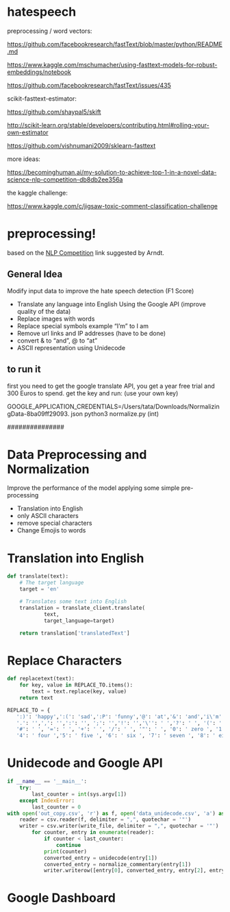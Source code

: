 # hatespeech

preprocessing / word vectors:

https://github.com/facebookresearch/fastText/blob/master/python/README.md

https://www.kaggle.com/mschumacher/using-fasttext-models-for-robust-embeddings/notebook

https://github.com/facebookresearch/fastText/issues/435

scikit-fasttext-estimator:

https://github.com/shaypal5/skift

http://scikit-learn.org/stable/developers/contributing.html#rolling-your-own-estimator

https://github.com/vishnumani2009/sklearn-fasttext

more ideas:

https://becominghuman.ai/my-solution-to-achieve-top-1-in-a-novel-data-science-nlp-competition-db8db2ee356a

the kaggle challenge:

https://www.kaggle.com/c/jigsaw-toxic-comment-classification-challenge


# preprocessing! 

based on the [NLP Competition](https://becominghuman.ai/my-solution-to-achieve-top-1-in-a-novel-data-science-nlp-competition-db8db2ee356a) link suggested by Arndt.

## General Idea

Modify input data to improve the hate speech detection (F1 Score)
- Translate any language into English Using the Google API (improve quality of the data)
- Replace images with words
- Replace special symbols example “I’m” to I am
- Remove url links and IP addresses (have to be done)
- convert & to “and”, @ to “at” 
- ASCII representation using Unidecode


## to run it

first you need to get the google translate API, you get a year free trial and 300 Euros to spend. 
get the key and run: (use your own key)

GOOGLE_APPLICATION_CREDENTIALS=/Users/tata/Downloads/NormalizingData-8ba09ff29093. json python3 normalize.py (int)


###############

# Data Preprocessing and Normalization 
Improve the performance of the model applying some simple pre-processing
- Translation into English 
- only ASCII characters 
- remove special characters 
- Change Emojis to words

# Translation into English
```py 
def translate(text):
    # The target language
    target = 'en'

    # Translates some text into English
    translation = translate_client.translate(
            text,
            target_language=target)

    return translation['translatedText']
```

# Replace Characters
```py 
def replacetext(text):
    for key, value in REPLACE_TO.items():
        text = text.replace(key, value)
    return text
```

 ```py 
REPLACE_TO = {
    ':)': 'happy',':(': 'sad',':P': 'funny','@': 'at','&': 'and','i\'m': 'i am','don\'t': 'do not','can\'t': 'can not',
    '.': '',',': '',':': '', ';': '','!': '','\'': ' ','?': ' ', '(': ' ', ')': ' ', '[': ' ', ']': ' ', '-': ' ',
    '#': ' ', '=': ' ', '+': ' ', '/': ' ', '"': ' ', '0': ' zero ', '1': ' one ', '2': ' two ', '3': ' three ', '3': ' three ',
    '4': ' four ','5': ' five ', '6': ' six ', '7': ' seven ', '8': ' eight ', '9': ' nine ' }

```

# Unidecode and Google API
```py 
if __name__ == '__main__':
    try: 
        last_counter = int(sys.argv[1])
    except IndexError:
        last_counter = 0
with open('out_copy.csv', 'r') as f, open('data_unidecode.csv', 'a') as write_file:
    reader = csv.reader(f, delimiter = ",", quotechar = '"')
    writer = csv.writer(write_file, delimiter = ",", quotechar = '"')
        for counter, entry in enumerate(reader):
            if counter < last_counter:
                continue
            print(counter)
            converted_entry = unidecode(entry[1])
            converted_entry = normalize_commentary(entry[1])
            writer.writerow([entry[0], converted_entry, entry[2], entry[3], entry[4], entry[5], entry[6]])
```

# Google Dashboard 



